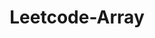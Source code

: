 ---
layout: posts_by_category
categories: Leetcode-Array
title: Leetcode-Array
permalink: /category/Leetcode-Array
---